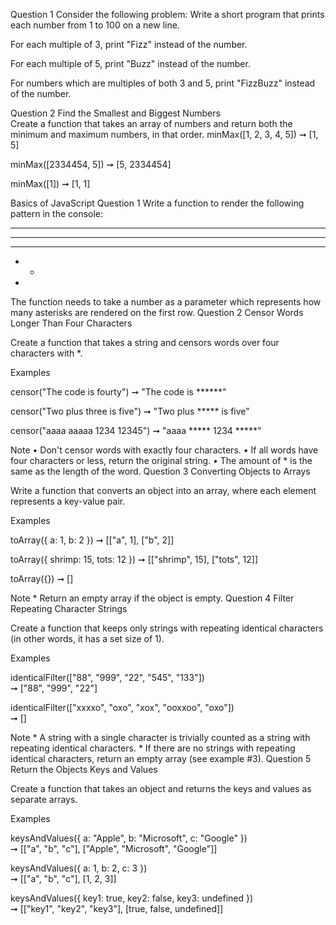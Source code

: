 Question 1
Consider the following problem:
Write a short program that prints each number from 1 to 100 on a new line. 

For each multiple of 3, print "Fizz" instead of the number. 

For each multiple of 5, print "Buzz" instead of the number. 

For numbers which are multiples of both 3 and 5, print "FizzBuzz" instead of the number.

Question 2
Find the Smallest and Biggest Numbers  
Create a function that takes an array of numbers and return both the minimum and maximum numbers, in that order.
minMax([1, 2, 3, 4, 5]) ➞ [1, 5]

minMax([2334454, 5]) ➞ [5, 2334454]

minMax([1]) ➞ [1, 1]

Basics of JavaScript
Question 1
Write a function to render the following pattern in the console:  
 
 
* * * * *  
 
* * * *  
 
* * *  
 
* *  
 
*  
The function needs to take a number as a parameter which represents how many asterisks are rendered on the first row.
Question 2
Censor Words Longer Than Four Characters  
 
Create a function that takes a string and censors words over four characters with *.  
 
 
 
 
Examples  
 
 
censor("The code is fourty") ➞ "The code is ******"  
 
censor("Two plus three is five") ➞ "Two plus ***** is five"  
 
censor("aaaa aaaaa 1234 12345") ➞ "aaaa ***** 1234 *****"  
 
 
 
Note
• Don't censor words with exactly four characters.
• If all words have four characters or less, return the original string.
• The amount of * is the same as the length of the word.
Question 3
Converting Objects to Arrays  
 
Write a function that converts an object into an array, where each element represents a key-value pair.  
 
 
 
 
Examples  
 
toArray({ a: 1, b: 2 }) ➞ [["a", 1], ["b", 2]]  
 
 
toArray({ shrimp: 15, tots: 12 }) ➞ [["shrimp", 15], ["tots", 12]]  
 
toArray({}) ➞ []  
 
Note * Return an empty array if the object is empty.
Question 4
Filter Repeating Character Strings  
 
Create a function that keeps only strings with repeating identical characters (in other words, it has a set size of 1).  
 
 
 
 
Examples  
 
identicalFilter(["88", "999", "22", "545", "133"])  
➞ ["88", "999", "22"]  
 
identicalFilter(["xxxxo", "oxo", "xox", "ooxxoo", "oxo"])  
➞ []  
 
Note * A string with a single character is trivially counted as a string with repeating identical characters. * If there are no strings with repeating identical characters, return an empty array (see example #3).
Question 5
Return the Objects Keys and Values  
 
Create a function that takes an object and returns the keys and values as separate arrays.  
 
 
 
 
Examples  
 
keysAndValues({ a: "Apple", b: "Microsoft", c: "Google" })  
➞ [["a", "b", "c"], ["Apple", "Microsoft", "Google"]]  
 
 
keysAndValues({ a: 1, b: 2, c: 3 })  
➞ [["a", "b", "c"], [1, 2, 3]]  
 
keysAndValues({ key1: true, key2: false, key3: undefined })  
➞ [["key1", "key2", "key3"], [true, false, undefined]]  